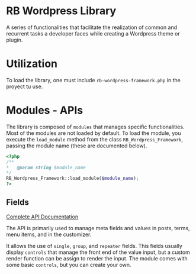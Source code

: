 # RB Wordpress Library

A series of functionalities that facilitate the realization of common and
recurrent tasks a developer faces while creating a Wordpress theme or plugin.

# Utilization

To load the library, one must include `rb-wordpress-framework.php` in the proyect
tu use.

# Modules - APIs

The library is composed of `modules` that manages specific functionalities. Most of the
modules are not loaded by default. To load the module, you execute the `load_module` method from the class `RB_Wordpress_Framework`, passing the module name (these are
documented below).

````php
<?php
/**
*   @param string $module_name
*/
RB_Wordpress_Framework::load_module($module_name);
?>
````

## Fields

[Complete API Documentation](modules/fields/README.md)

The API is primarily used to manage meta fields and values in
posts, terms, menu items, and in the customizer.

It allows the use of ``single``, ``group``, and ``repeater`` fields. This fields usually display `controls` that manage the front end of the value input, but a custom render function can be assign to render the input. The module comes with some basic `controls`, but you can create your own.
